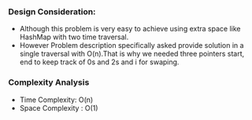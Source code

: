 ### Design Consideration:

- Although this problem is very easy to achieve using extra space like HashMap with two time traversal.
- However Problem description specifically asked provide solution in a  single traversal with O(n).That is why we needed three pointers start, end to keep track of 0s and 2s and i for swaping.

### Complexity Analysis
- Time Complexity: O(n)
- Space Complexity : O(1)
